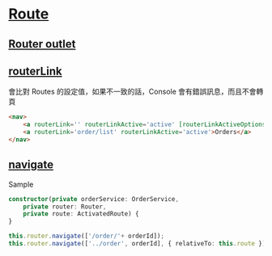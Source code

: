 # [Route](https://angular.io/guide/router)

## [Router outlet](https://angular.io/guide/router)

## [routerLink](https://angular.io/guide/router#router-links)

會比對 Routes 的設定值，如果不一致的話，Console 會有錯誤訊息，而且不會轉頁

```html
<nav>
    <a routerLink='' routerLinkActive='active' [routerLinkActiveOptions]="{exact: true}">Home</a>
    <a routerLink='order/list' routerLinkActive='active'>Orders</a>
</nav>
```

## [navigate](https://angular.io/api/router/Router#navigate)

Sample

```typescript
constructor(private orderService: OrderService,
    private router: Router,
    private route: ActivatedRoute) {
}

this.router.navigate(['/order/'+ orderId]);
this.router.navigate(['../order', orderId], { relativeTo: this.route });
```